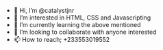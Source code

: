 - 👋 Hi, I’m @catalystjnr
- 👀 I’m interested in HTML, CSS and Javascripting
- 🌱 I’m currently learning the above mentioned
- 💞️ I’m looking to collaborate with anyone interested
- 📫 How to reach; +233553019552

<!---
catalystjnr/catalystjnr is a ✨ special ✨ repository because its `README.md` (this file) appears on your GitHub profile.
You can click the Preview link to take a look at your changes.
--->
